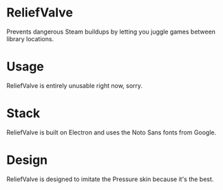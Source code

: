 # ReliefValve
Prevents dangerous Steam buildups by letting you juggle games
between library locations.

# Usage
ReliefValve is entirely unusable right now, sorry.

# Stack
ReliefValve is built on Electron and uses the Noto Sans fonts from Google.

# Design
ReliefValve is designed to imitate the Pressure skin because it's the best.
